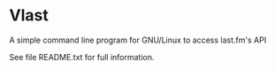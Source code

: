 Vlast
=====

A simple command line program for GNU/Linux to access last.fm's API

See file README.txt for full information.
